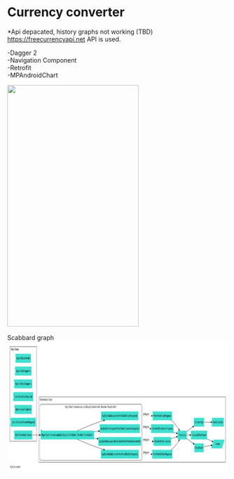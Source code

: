 # Currency converter

*Api depacated, history graphs not working (TBD)
https://freecurrencyapi.net API is used.

-Dagger 2\
-Navigation Component\
-Retrofit\
-MPAndroidChart

<img src="https://github.com/mironoff2007/Currency_converter/blob/master/currency_converter.gif" width="300" height="550"/>

Scabbard graph
<img src="https://github.com/mironoff2007/Currency_converter/blob/master/ru.mironov.currencyconverter.di.AppComponent.svg" width="1500" height="300"/>

